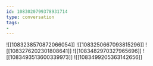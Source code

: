```yaml
---
id: 1083020799378931714
type: conversation
tags:
- 
---
```

![[1083238570872066054]]
![[1083250667093815296]]
![[1083276202301808641]]
![[1083482970327965696]]
![[1083493513600339973]]
![[1083499205363142656]]

